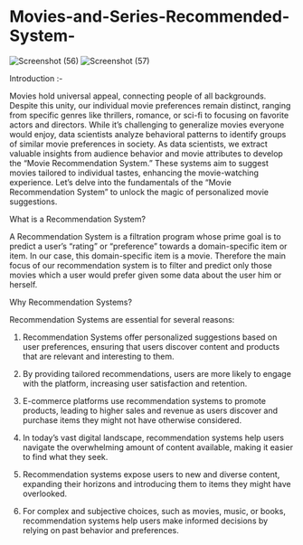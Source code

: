 # Movies-and-Series-Recommended-System-
![Screenshot (56)](https://github.com/Aman811630/Movies-and-Series-Recommended-System-/assets/100797749/faa5e2c0-e84a-4e2c-a571-76f380401e5a)
![Screenshot (57)](https://github.com/Aman811630/Movies-and-Series-Recommended-System-/assets/100797749/44b027a6-53db-4916-ab62-fd4572037443)

Introduction :-

Movies hold universal appeal, connecting people of all backgrounds. Despite this unity, our individual movie preferences remain distinct, ranging from specific genres like thrillers, romance, or sci-fi to focusing on favorite actors and directors. While it’s challenging to generalize movies everyone would enjoy, data scientists analyze behavioral patterns to identify groups of similar movie preferences in society. As data scientists, we extract valuable insights from audience behavior and movie attributes to develop the “Movie Recommendation System.” These systems aim to suggest movies tailored to individual tastes, enhancing the movie-watching experience. Let’s delve into the fundamentals of the “Movie Recommendation System” to unlock the magic of personalized movie suggestions.


What is a Recommendation System?

A Recommendation System is a filtration program whose prime goal is to predict a user’s “rating” or “preference” towards a domain-specific item or item. In our case, this domain-specific item is a movie. Therefore the main focus of our recommendation system is to filter and predict only those movies which a user would prefer given some data about the user him or herself.

Why Recommendation Systems?

Recommendation Systems are essential for several reasons:

  1. Recommendation Systems offer personalized suggestions based on user preferences, ensuring that users discover content and products that are relevant and interesting to them.

  2. By providing tailored recommendations, users are more likely to engage with the platform, increasing user satisfaction and retention.

  3. E-commerce platforms use recommendation systems to promote products, leading to higher sales and revenue as users discover and purchase items they might not have otherwise considered.
  4. In today’s vast digital landscape, recommendation systems help users navigate the overwhelming amount of content available, making it easier to find what they seek.
  4. Recommendation systems expose users to new and diverse content, expanding their horizons and introducing them to items they might have overlooked.
  6. For complex and subjective choices, such as movies, music, or books, recommendation systems help users make informed decisions by relying on past behavior and preferences.
